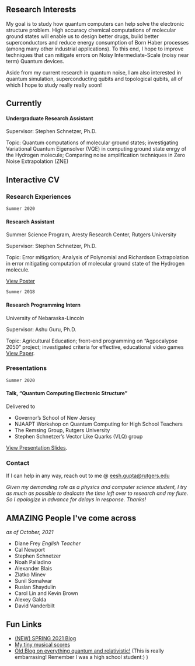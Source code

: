 ## Research Interests

My goal is to study how quantum computers can help solve the electronic structure problem. High accuracy chemical computations of molecular ground states will enable us to design better drugs, build better superconductors and reduce energy consumption of Born Haber processes (among many other industrial applications). To this end, I hope to improve techniques that can mitigate errors on Noisy Intermediate-Scale (noisy near term) Quantum devices.  

Aside from my current research in quantum noise, I am also interested in quantum simulation, superconducting qubits and topological qubits, all of which I hope to study really really soon!


## Currently

#### Undergraduate Research Assistant
Supervisor: Stephen Schnetzer, Ph.D.

Topic: Quantum computations of molecular ground states; investigating Variational Quantum Eigensolver (VQE) in computing ground state enrgy of the Hydrogen molecule; Comparing noise amplification techniques in Zero Noise Extrapolation (ZNE)

## Interactive CV

### Research Experiences

`Summer 2020`
#### Research Assistant
Summer Science Program, Aresty Research Center, Rutgers University

Supervisor: Stephen Schnetzer, Ph.D.

Topic: Error mitigation; Analysis of Polynomial and Richardson Extrapolation in error mitigating computation of molecular ground state of the Hydrogen molecule.

[View Poster](https://github.com/EeshGupta/VQE_Research/blob/master/Poster/eesh-gupta-poster.pdf)

`Summer 2018`
#### Research Programming Intern
University of Nebaraska-Lincoln	

Supervisor: Ashu Guru, Ph.D.

Topic: Agricultural Education; front-end programming on “Agpocalypse 2050” project; investigated criteria for effective, educational video games 
[View Paper](https://github.com/EeshGupta/eeshgupta.github.io/blob/main/documents/Wrong%20Game%2C%20Wrong%20Message.pdf).


### Presentations

`Summer 2020`
#### Talk, “Quantum Computing Electronic Structure” 			           	     
Delivered to 
* Governor’s School of New Jersey                               
* NJAAPT Workshop on Quantum Computing for High School Teachers  
* The Remsing Group, Rutgers University
* Stephen Schnetzer’s Vector Like Quarks (VLQ) group

[View Presentation Slides](https://github.com/EeshGupta/VQE_Research/tree/master/Presentations).

### Contact
If I can help in any way, reach out to me @ eesh.gupta@rutgers.edu 

_Given my demanding role as a physics and computer science student, I try as much as possible to dedicate the time left over to research and my flute. So I apologize in advance for delays in response. Thanks!_

## AMAZING People I've come across 
_as of October, 2021_
* Diane Frey _English Teacher_
* Cal Newport 
* Stephen Schnetzer 
* Noah Palladino
* Alexander Blais
* Zlatko Minev
* Sunil Somalwar
* Ruslan Shaydulin
* Carol Lin and Kevin Brown
* Alexey Galda
* David Vanderbilt


## Fun Links
- [(NEW) SPRING 2021 Blog](https://eeshsblogs.blogspot.com/)
- [My tiny musical scores](https://musescore.com/user/10340756)
- [Old Blog on everything quantum and relativistic!](http://quantatime.blogspot.com/) (This is really embarrasing! Remember I was a high school student:) )
